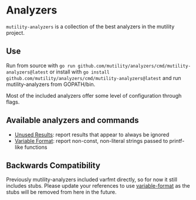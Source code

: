 # Analyzers

`mutility-analyzers` is a collection of the best analyzers in the mutility project.

## Use

Run from source with
`go run github.com/mutility/analyzers/cmd/mutility-analyzers@latest` or install
with `go install github.com/mutility/analyzers/cmd/mutility-analyzers@latest`
and run mutility-analyzers from GOPATH/bin.

Most of the included analyzers offer some level of configuration through flags.

## Available analyzers and commands

- [Unused Results](https://github.com/mutility/unused-results): report results that appear to always be ignored
- [Variable Format](https://github.com/mutility/variable-format): report non-const, non-literal strings passed to printf-like functions

## Backwards Compatibility

Previously mutility-analyzers included varfmt directly, so for now it still
includes stubs. Please update your references to use
[variable-format](https://github.com/mutility/variable-format) as the stubs will
be removed from here in the future.
